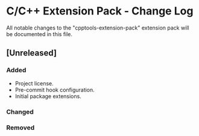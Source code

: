 # C/C++ Extension Pack - Change Log

All notable changes to the "cpptools-extension-pack" extension pack will be documented in this file.

## [Unreleased]

### Added

- Project license.
- Pre-commit hook configuration.
- Initial package extensions.

### Changed

### Removed
